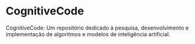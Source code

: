 # CognitiveCode
CognitiveCode: Um repositório dedicado à pesquisa, desenvolvimento e implementação de algoritmos e modelos de inteligência artificial. 
